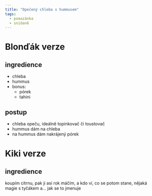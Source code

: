 ```yaml
---
title: "Opečený chleba s hummusem"
tags:
  - pomazánka
  - snídaně
--- 
```



# Blonďák verze

## ingredience
- chleba
- hummus
- bonus:
	- pórek
	- tahini

## postup
- chleba opeču, ideálně topinkovač či toustovač
- hummus dám na chleba
- na hummus dám nakrájený pórek

# Kiki verze
## ingredience
koupím citrnu, pak ji asi rok máčím, a kdo ví, co se potom stane, nějaká magie s tyčákem a... jak se to jmenuje
<!--stackedit_data:
eyJoaXN0b3J5IjpbLTY0NzQxMjg2Ml19
-->